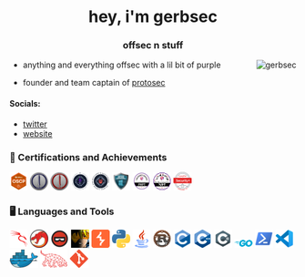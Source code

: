 <h1 align="center">hey, i'm gerbsec</h1>
<h3 align="center">offsec n stuff</h3>


<img align="right" src="https://github-readme-stats.vercel.app/api?username=gerbsec&show_icons=true&locale=en&theme=tokyonight" alt="gerbsec"/>

- anything and everything offsec with a lil bit of purple

- founder and team captain of [protosec](https://twitter.com/protos3c)

#### Socials:
- [twitter](https://twitter.com/gerbsec)
- [website](https://gerbsec.com)

### 🏅 Certifications and Achievements
<a href="https://www.credential.net/aaf2c998-78c4-4714-add1-7185a3602a91">![OSCP](./icons/oscp.png "OSCP")</a>
<a href="https://eu.badgr.com/public/assertions/a4EMav_CSaWQ5yhANMUqew">![CRTL](./icons/crtl.png "CRTL")</a>
<a href="https://api.eu.badgr.io/public/assertions/zMkwZ-sjQLWBDMVP6qbyZg">![CRTO](./icons/crto.png "CRTO")</a>
<a href="https://www.credly.com/badges/fc1dae51-8b79-4c60-9f85-24dc992a7230">![CPTS](./icons/cpts.png "CPTS")</a>
<a href="https://www.credly.com/badges/cd99db08-80f8-4309-9aa2-5ab54edd47a0/public_url">![CBBH](./icons/cbbh.png "CBBH")</a>
<a href="https://www.credential.net/55133e9c-8420-4474-aabe-0385f9612c2a">![CRTP](./icons/crtp.png "CRTP")</a>
<a href="https://www.credential.net/8f673747-46f1-45b7-916e-b8bf82ffafc5">![PNPT](./icons/pnpt.png "PNPT")</a>
<a href="https://www.credential.net/83e803b8-50f0-4b7f-b543-8e65c021b69b">![PJPT](./icons/pjpt.png "PJPT")</a>
<a href="https://www.credly.com/badges/ac9a43b9-51bd-43a8-855f-cdaa942c13ac/public_url">![SEC+](./icons/sec+.png "SEC+")</a>

### 🖥️ Languages and Tools
![Kali Linux](./icons/kalilinux.png "Kali Linux")
![Ghidra](./icons/Ghidra.png "Ghidra")
![BinaryNinja](./icons/binaryninja.png "BinaryNinja")
![Cobalt Strike](./icons/cobaltstrike.png "Cobalt Strike")
![BurpSuite](./icons/BurpSuite.png "BurpSuite")
![Python](./icons/python.png "Python")
![Java](./icons/java.png "Java")
![Rust](./icons/rust.png "Rust")
![C](./icons/c.png "C")
![C++](./icons/cpp.png "C++")
![C#](./icons/csharp.png "C#")
![Golang](./icons/golang.png "Golang")
![PowerShell](./icons/powershell.png "PowerShell")
![VScode](./icons/vscode.png "VScode") 
![Docker](./icons/docker.png "Docker")
![Bloodhound](./icons/bloodhound.png "Bloodhound")
![git](./icons/git.png "git")
